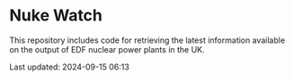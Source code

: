 # Nuke Watch

This repository includes code for retrieving the latest information available on the output of EDF nuclear power plants in the UK.

Last updated: 2024-09-15 06:13